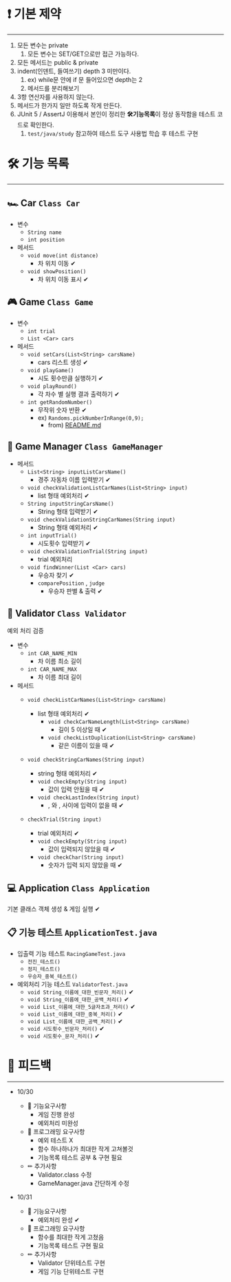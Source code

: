 # ****❗ 기본 제약****

---

1. 모든 변수는 private
    1. 모든 변수는 SET/GET으로만 접근 가능하다.
2. 모든 메서드는 public & private
3. indent(인덴트, 들여쓰기) depth 3 미만이다.
    1. ex) while문 안에 if 문 들어있으면 depth는 2
    2. 메서드를 분리해보기
4. 3항 연산자를 사용하지 않는다.
5. 메서드가 한가지 일만 하도록 작게 만든다.
6. JUnit 5 / AssertJ 이용해서 본인이 정리한 ****🛠기능목록****이 정상 동작함을 테스트 코드로 확인한다.
    1. `test/java/study` 참고하여 테스트 도구 사용법 학습 후 테스트 구현

# ****🛠 기능 목록****

---

## 🏎 Car `Class Car` 

- 변수
    - `String name`
    - `int position`
- 메서드
    - `void move(int distance)` 
        - 차 위치 이동 ✔
    - `void showPosition()`
      - 차 위치 이동 표시 ✔

## 🎮 Game `Class Game`

- 변수
    - `int trial`
    - `List <Car> cars`
- 메서드
    - `void setCars(List<String> carsName)`
      - cars 리스트 생성 ✔
    - `void playGame()`
      - 시도 횟수만큼 실행하기 ✔
    - `void playRound()`
      - 각 차수 별 실행 결과 출력하기 ✔
    - `int getRandomNumber()`
      - 무작위 숫자 반환 ✔
      - ex) `Randoms.pickNumberInRange(0,9);`
          - from) [README.md](..\README.md)


## 🚦 Game Manager `Class GameManager`

- 메서드
  - `List<String> inputListCarsName()`
    - 경주 자동차 이름 입력받기 ✔
  - `void checkValidationListCarNames(List<String> input)`
    - list 형태 예외처리 ✔
  - `String inputStringCarsName()`
    - String 형태 입력받기 ✔
  - `void checkValidationStringCarNames(String input)`
    - String 형태 예외처리 ✔
  - `int inputTrial()`
    - 시도횟수 입력받기 ✔
  - `void checkValidationTrial(String input)`
    - trial 예외처리
  - `void findWinner(List <Car> cars)`
    - 우승자 찾기 ✔
    - `comparePosition` , `judge`
      - 우승자 판별 & 출력 ✔

## 🚧 Validator `Class Validator`
예외 처리 검증
- 변수
  - `int CAR_NAME_MIN`
    - 차 이름 최소 길이
  - `int CAR_NAME_MAX`
    - 차 이름 최대 길이
- 메서드
  - `void checkListCarNames(List<String> carsName)`
    - list 형태 예외처리 ✔
      - `void checkCarNameLength(List<String> carsName)`
        - 길이 5 이상일 때 ✔
      - `void checkListDuplication(List<String> carsName)`
        - 같은 이름이 있을 때 ✔
    
  - `void checkStringCarNames(String input)`
    - string 형태 예외처리 ✔
    - `void checkEmpty(String input)`
      - 값이 입력 안됬을 때 ✔
    - `void checkLastIndex(String input)`
      - , 와 , 사이에 입력이 없을 때 ✔
    
  - `checkTrial(String input)`
    - trial 예외처리 ✔
    - `void checkEmpty(String input)`
      - 값이 입력되지 않았을 때 ✔
    - `void checkChar(String input)`
      - 숫자가 입력 되지 않았을 때 ✔

## 💻 Application `Class Application`
기본 클래스 객체 생성 & 게임 실행 ✔

## 📋 기능 테스트 `ApplicationTest.java`
- 입출력 기능 테스트 `RacingGameTest.java`
  - `전진_테스트()`
  - `정지_테스트()`
  - `우승자_중복_테스트()`
- 예외처리 기능 테스트 `ValidatorTest.java`
  - `void String_이름에_대한_빈문자_처리()` ✔
  - `void String_이름에_대한_공백_처리()` ✔
  - `void List_이름에_대한_5글자초과_처리()` ✔
  - `void List_이름에_대한_중복_처리()` ✔
  - `void List_이름에_대한_공백_처리()` ✔
  - `void 시도횟수_빈문자_처리()` ✔
  - `void 시도횟수_문자_처리()` ✔

# ****📝 피드백****

---

- 10/30
  - 🚀 기능요구사항
    - 게임 진행 완성
    - 예외처리 미완성
  - 🎯 프로그래밍 요구사항
    - 예외 테스트 X
    - 함수 하나하나가 최대한 작게 고쳐볼것
    - 기능목록 테스트 공부 & 구현 필요
  - ✏ 추가사항
    - Validator.class 수정
    - GameManager.java 간단하게 수정

- 10/31
  - 🚀 기능요구사항
    - 예외처리 완성 ✔
  - 🎯 프로그래밍 요구사항
    - 함수를 최대한 작게 고쳤음
    - 기능목록 테스트 구현 필요
  - ✏ 추가사항
    - Validator 단위테스트 구현
    - 게임 기능 단위테스트 구현